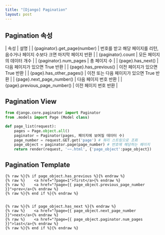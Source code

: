 ```yaml
---
title: "[Django] Pagination"
layout: post
---
```


## Pagination 속성

| 속성 | 설명 | 
| {paginator}.get_page(number) | 번호를 받고 해당 페이지를 리턴, 음수거나 페이지 수보다 크면 마지막 페이지 반환 | 
| {paginator}.count | 모든 페이지의 데이터 개수 |
| {paginator}.num_pages | 총 페이지 수 |
| {page}.has_next() | 다음 페이지가 있으면 True 반환 |
| {page}.has_previous() | 이전 페이지가 있으면 True 반환 |
| {page}.has_other_pages() | 이전 또는 다음 페이지가 있으면 True 반환 |
| {page}.next_page_number() | 다음 페이지 번호 반환 |
| {page}.previous_page_number() | 이전 페이지 번호 반환 |
 

 

## Pagination View
```python
from django.core.paginator import Paginator
from .models import Page (Model class)

def page_list(request):
    pages = Page.object.all()
    paginator = Paginator(pages, 페이지에 보여질 데이터 수)
    page_number = request.GET.get('page') # 쿼리 스트링으로 조회
    page_object = paginator.page(page_number) # 번호에 해당하는 페이지 
    return render(request, '~~.html', {'page_object':page_object})
```

## Pagination Template
```django
{% raw %}{% if page_object.has_previous %}{% endraw %}
{% raw %}    <a href="?page=1">first</a>{% endraw %}
{% raw %}    <a href="?page={{ page_object.previous_page_number }}">prev</a>{% endraw %}
{% raw %}{% end if %}{% endraw %}


{% raw %}{% if page_object.has_next %}{% endraw %}
{% raw %}    <a href="?page={{ page_object.next_page_number }}">next</a>{% endraw %}	
{% raw %}    <a href="?page={{ page_object.paginator.num_pages }}">last</a>{% endraw %}
{% raw %}{% end if %}{% endraw %}

```
